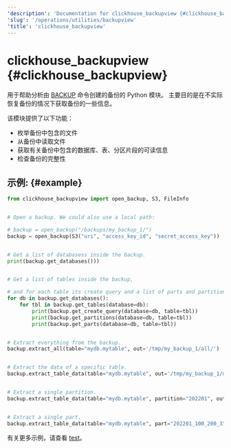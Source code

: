 ```yaml
---
'description': 'Documentation for clickhouse_backupview {#clickhouse_backupview}'
'slug': '/operations/utilities/backupview'
'title': 'clickhouse_backupview'
---
```





# clickhouse_backupview {#clickhouse_backupview}

用于帮助分析由 [BACKUP](/operations/backup) 命令创建的备份的 Python 模块。
主要目的是在不实际恢复备份的情况下获取备份的一些信息。

该模块提供了以下功能：
- 枚举备份中包含的文件
- 从备份中读取文件
- 获取有关备份中包含的数据库、表、分区片段的可读信息
- 检查备份的完整性

## 示例: {#example}

```python
from clickhouse_backupview import open_backup, S3, FileInfo


# Open a backup. We could also use a local path:

# backup = open_backup("/backups/my_backup_1/")
backup = open_backup(S3("uri", "access_key_id", "secret_access_key"))


# Get a list of databasess inside the backup.
print(backup.get_databases()))


# Get a list of tables inside the backup,

# and for each table its create query and a list of parts and partitions.
for db in backup.get_databases():
    for tbl in backup.get_tables(database=db):
        print(backup.get_create_query(database=db, table=tbl))
        print(backup.get_partitions(database=db, table=tbl))
        print(backup.get_parts(database=db, table=tbl))


# Extract everything from the backup.
backup.extract_all(table="mydb.mytable", out='/tmp/my_backup_1/all/')


# Extract the data of a specific table.
backup.extract_table_data(table="mydb.mytable", out='/tmp/my_backup_1/mytable/')


# Extract a single partition.
backup.extract_table_data(table="mydb.mytable", partition="202201", out='/tmp/my_backup_1/202201/')


# Extract a single part.
backup.extract_table_data(table="mydb.mytable", part="202201_100_200_3", out='/tmp/my_backup_1/202201_100_200_3/')
```

有关更多示例，请查看 [test](https://github.com/ClickHouse/ClickHouse/blob/master/utils/backupview/test/test.py)。
